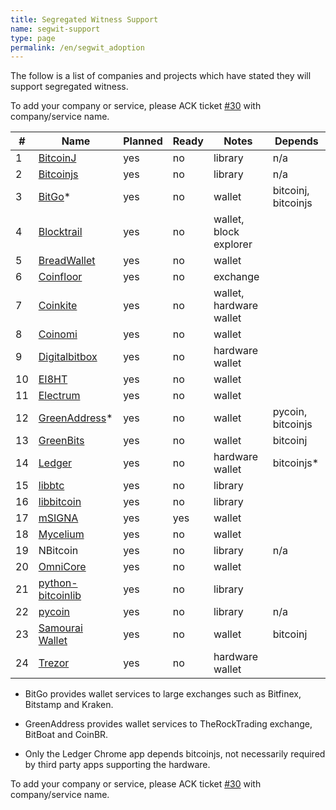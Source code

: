```yaml
---
title: Segregated Witness Support
name: segwit-support
type: page
permalink: /en/segwit_adoption
---
```


The follow is a list of companies and projects which have stated they will support segregated witness.

To add your company or service, please ACK ticket [#30] with company/service name.

|#|Name|Planned|Ready|Notes|Depends|
|-|----|-------|-----|-----|-------|
|1|[BitcoinJ](https://bitcoinj.github.io/)|yes|no|library|n/a|
|2|[Bitcoinjs](http://bitcoinjs.org/)|yes|no|library|n/a|
|3|[BitGo](https://www.bitgo.com/)*|yes|no|wallet|bitcoinj, bitcoinjs|
|4|[Blocktrail](https://www.blocktrail.com/)|yes|no|wallet, block explorer||
|5|[BreadWallet](http://breadwallet.com/)|yes|no|wallet||
|6|[Coinfloor](https://www.coinfloor.co.uk/)|yes|no|exchange||
|7|[Coinkite](https://coinkite.com/)|yes|no|wallet, hardware wallet||
|8|[Coinomi](https://coinomi.com/)|yes|no|wallet||
|9|[Digitalbitbox](https://digitalbitbox.com/)|yes|no|hardware wallet||
|10|[EI8HT](http://ei8.ht/)|yes|no|wallet||
|11|[Electrum](https://electrum.org/)|yes|no|wallet||
|12|[GreenAddress](https://greenaddress.it/)*|yes|no|wallet|pycoin, bitcoinjs|
|13|[GreenBits](https://www.greenbits.com/)|yes|no|wallet|bitcoinj|
|14|[Ledger](https://www.ledgerwallet.com/)|yes|no|hardware wallet|bitcoinjs*|
|15|[libbtc](https://github.com/libbtc)|yes|no|library||
|16|[libbitcoin](http://libbitcoin.dyne.org/)|yes|no|library||
|17|[mSIGNA](https://ciphrex.com/)|yes|yes|wallet||
|18|[Mycelium](https://mycelium.com/)|yes|no|wallet||
|19|NBitcoin|yes|no|library|n/a|
|20|[OmniCore](https://github.com/OmniLayer/omnicore)|yes|no|wallet||
|21|[python-bitcoinlib](https://github.com/petertodd/python-bitcoinlib)|yes|no|library||
|22|[pycoin](https://github.com/richardkiss/pycoin)|yes|no|library|n/a|
|23|[Samourai Wallet](http://samouraiwallet.com/)|yes|no|wallet|bitcoinj|
|24|[Trezor](http://satoshilabs.com/trezor/)|yes|no|hardware wallet||

* BitGo provides wallet services to large exchanges such as Bitfinex, Bitstamp and Kraken.

* GreenAddress provides wallet services to TheRockTrading exchange, BitBoat and CoinBR.

* Only the Ledger Chrome app depends bitcoinjs, not necessarily required by third party apps supporting the hardware.

To add your company or service, please ACK ticket [#30] with company/service name.

[#30]: https://github.com/bitcoin-core/website/pull/30
